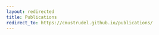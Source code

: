 ```yaml
---
layout: redirected
title: Publications
redirect_to: https://cmustrudel.github.io/publications/
---
```




